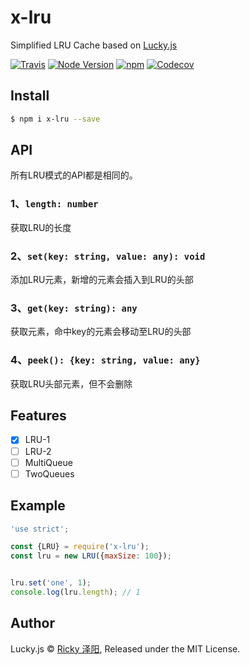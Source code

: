 # x-lru
Simplified LRU Cache based on [Lucky.js](https://github.com/rickyes/lucky.js)

[![Travis](https://img.shields.io/travis/rickyes/x-lru.svg?style=for-the-badge)](https://travis-ci.org/rickyes/x-lru)
[![Node Version](https://img.shields.io/badge/node-%3E=9.0.0-brightgreen.svg?longCache=true&style=for-the-badge)](https://www.npmjs.com/package/x-lru)
[![npm](https://img.shields.io/npm/v/x-lru.svg?style=for-the-badge)](https://www.npmjs.com/package/x-lru)
[![Codecov](https://img.shields.io/codecov/c/github/rickyes/x-lru/master.svg?style=for-the-badge)](https://codecov.io/gh/rickyes/x-lru)

## Install

``` bash
$ npm i x-lru --save
```

## API
所有LRU模式的API都是相同的。
### 1、`length: number`
获取LRU的长度
### 2、`set(key: string, value: any): void`
添加LRU元素，新增的元素会插入到LRU的头部
### 3、`get(key: string): any`
获取元素，命中key的元素会移动至LRU的头部
### 4、`peek(): {key: string, value: any}`
获取LRU头部元素，但不会删除

## Features
- [x] LRU-1
- [ ] LRU-2
- [ ] MultiQueue
- [ ] TwoQueues

## Example

``` js
'use strict';

const {LRU} = require('x-lru');
const lru = new LRU({maxSize: 100});


lru.set('one', 1);
console.log(lru.length); // 1
```

## Author
Lucky.js © [Ricky 泽阳](https://github.com/rickyes), Released under the MIT License.  
